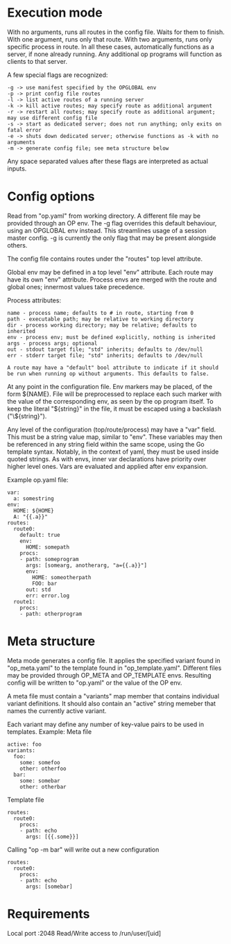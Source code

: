 # Execution mode
With no arguments, runs all routes in the config file. Waits for them to finish.
With one argument, runs only that route.
With two arguments, runs only specific process in route.
In all these cases, automatically functions as a server, if none already running.
Any additional op programs will function as clients to that server.

A few special flags are recognized:
```text
-g -> use manifest specified by the OPGLOBAL env
-p -> print config file routes
-l -> list active routes of a running server
-k -> kill active routes; may specify route as additional argument
-r -> restart all routes; may specify route as additional argument; may use different config file
-s -> start as dedicated server; does not run anything; only exits on fatal error
-e -> shuts down dedicated server; otherwise functions as -k with no arguments
-m -> generate config file; see meta structure below
```
Any space separated values after these flags are interpreted as actual inputs.

# Config options
Read from "op.yaml" from working directory.
A different file may be provided through an OP env.
The -g flag overrides this default behaviour, using an OPGLOBAL env instead. This streamlines usage of a session master config.
-g is currently the only flag that may be present alongside others.

The config file contains routes under the "routes" top level attribute.

Global env may be defined in a top level "env" attribute. Each route may have its own "env" attribute.
Process envs are merged with the route and global ones; innermost values take precedence.

Process attributes:
```text
name - process name; defaults to # in route, starting from 0
path - executable path; may be relative to working directory
dir - process working directory; may be relative; defaults to inherited
env - process env; must be defined explicitly, nothing is inherited
args - process args; optional
out - stdout target file; "std" inherits; defaults to /dev/null
err - stderr target file; "std" inherits; defaults to /dev/null

A route may have a "default" bool attribute to indicate if it should be run when running op without arguments. This defaults to false.
```

At any point in the configuration file. Env markers may be placed, of the form ${NAME}. File will be preprocessed to replace each such marker with the value of the corresponding env, as seen by the op program itself.
To keep the literal "${string}" in the file, it must be escaped using a backslash ("\\${string}").

Any level of the configuration (top/route/process) may have a "var" field. This must be a string value map, similar to "env".
These variables may then be referenced in any string field within the same scope, using the Go template syntax. Notably, in the context of yaml, they must be used inside quoted strings.
As with envs, inner var declarations have priority over higher level ones.
Vars are evaluated and applied after env expansion.

Example op.yaml file:
```text
var:
  a: somestring
env:
  HOME: ${HOME}
  A: "{{.a}}"
routes:
  route0:
    default: true
    env:
      HOME: somepath
    procs:
    - path: someprogram
      args: [somearg, anotherarg, "a={{.a}}"]
      env:
        HOME: someotherpath
        FOO: bar
      out: std
      err: error.log
  route1:
    procs:
    - path: otherprogram
```

# Meta structure
Meta mode generates a config file. It applies the specified variant found in "op\_meta.yaml" to the template found in "op\_template.yaml".
Different files may be provided through OP\_META and OP\_TEMPLATE envs. Resulting config will be written to "op.yaml" or the value of the OP env.

A meta file must contain a "variants" map member that contains individual variant definitions.
It should also contain an "active" string memeber that names the currently active variant.

Each variant may define any number of key-value pairs to be used in templates.
Example:
Meta file
```text
active: foo
variants:
  foo:
    some: somefoo
    other: otherfoo
  bar:
    some: somebar
    other: otherbar
```
Template file
```text
routes:
  route0:
    procs:
    - path: echo
      args: [{{.some}}]
```
Calling "op -m bar" will write out a new configuration
```text
routes:
  route0:
    procs:
    - path: echo
      args: [somebar]
```

# Requirements
Local port :2048
Read/Write access to /run/user/[uid]

